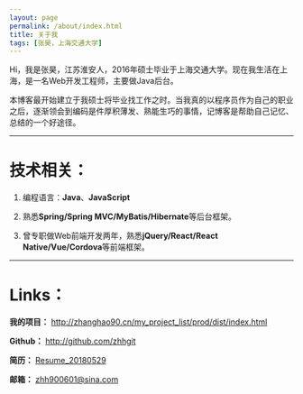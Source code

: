 ```yaml
---
layout: page
permalink: /about/index.html
title: 关于我
tags: [张昊，上海交通大学]
---
```


Hi，我是张昊，江苏淮安人，2016年硕士毕业于上海交通大学。现在我生活在上海，是一名Web开发工程师，主要做Java后台。

本博客最开始建立于我硕士将毕业找工作之时。当我真的以程序员作为自己的职业之后，逐渐领会到编码是件厚积薄发、熟能生巧的事情，记博客是帮助自己记忆、总结的一个好途径。

------------------------------------------------------

# 技术相关：

1. 编程语言：**Java**、**JavaScript**

2. 熟悉**Spring/Spring MVC/MyBatis/Hibernate**等后台框架。

3. 曾专职做Web前端开发两年，熟悉**jQuery/React/React Native/Vue/Cordova**等前端框架。

------------------------------------------------------

# Links：

**我的项目：** <http://zhanghao90.cn/my_project_list/prod/dist/index.html>

**Github：** <http://github.com/zhhgit>

**简历：** [Resume_20180529](http://zhhgit.github.io/simple_resume/)

**邮箱：** [zhh900601@sina.com](mailto:zhh900601@sina.com)